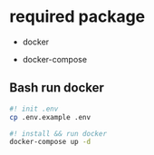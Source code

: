 # required package

* docker

* docker-compose

## Bash run docker

```bash
#! init .env
cp .env.example .env
```

```bash
#! install && run docker
docker-compose up -d
```